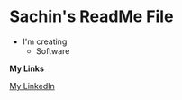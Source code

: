 # Sachin's ReadMe File

- I'm creating
  - Software

**My Links**

[My LinkedIn](https://www.linkedin.com/in/webdevprashant)
